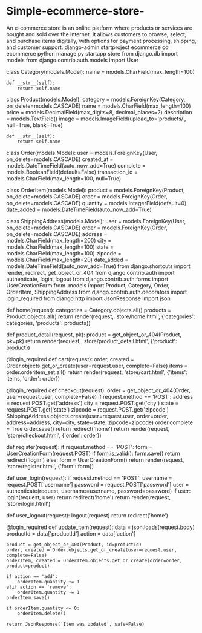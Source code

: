 # Simple-ecommerce-store-
An e-commerce store is an online platform where products or services are bought and sold over the internet. It allows customers to browse, select, and purchase items digitally, with options for payment processing, shipping, and customer support.
django-admin startproject ecommerce
cd ecommerce
python manage.py startapp store
from django.db import models
from django.contrib.auth.models import User

class Category(models.Model):
    name = models.CharField(max_length=100)

    def __str__(self):
        return self.name

class Product(models.Model):
    category = models.ForeignKey(Category, on_delete=models.CASCADE)
    name = models.CharField(max_length=100)
    price = models.DecimalField(max_digits=8, decimal_places=2)
    description = models.TextField()
    image = models.ImageField(upload_to='products/', null=True, blank=True)

    def __str__(self):
        return self.name

class Order(models.Model):
    user = models.ForeignKey(User, on_delete=models.CASCADE)
    created_at = models.DateTimeField(auto_now_add=True)
    complete = models.BooleanField(default=False)
    transaction_id = models.CharField(max_length=100, null=True)

class OrderItem(models.Model):
    product = models.ForeignKey(Product, on_delete=models.CASCADE)
    order = models.ForeignKey(Order, on_delete=models.CASCADE)
    quantity = models.IntegerField(default=0)
    date_added = models.DateTimeField(auto_now_add=True)

class ShippingAddress(models.Model):
    user = models.ForeignKey(User, on_delete=models.CASCADE)
    order = models.ForeignKey(Order, on_delete=models.CASCADE)
    address = models.CharField(max_length=200)
    city = models.CharField(max_length=100)
    state = models.CharField(max_length=100)
    zipcode = models.CharField(max_length=20)
    date_added = models.DateTimeField(auto_now_add=True)
    from django.shortcuts import render, redirect, get_object_or_404
from django.contrib.auth import authenticate, login, logout
from django.contrib.auth.forms import UserCreationForm
from .models import Product, Category, Order, OrderItem, ShippingAddress
from django.contrib.auth.decorators import login_required
from django.http import JsonResponse
import json

def home(request):
    categories = Category.objects.all()
    products = Product.objects.all()
    return render(request, 'store/home.html', {'categories': categories, 'products': products})

def product_detail(request, pk):
    product = get_object_or_404(Product, pk=pk)
    return render(request, 'store/product_detail.html', {'product': product})

@login_required
def cart(request):
    order, created = Order.objects.get_or_create(user=request.user, complete=False)
    items = order.orderitem_set.all()
    return render(request, 'store/cart.html', {'items': items, 'order': order})

@login_required
def checkout(request):
    order = get_object_or_404(Order, user=request.user, complete=False)
    if request.method == 'POST':
        address = request.POST.get('address')
        city = request.POST.get('city')
        state = request.POST.get('state')
        zipcode = request.POST.get('zipcode')
        ShippingAddress.objects.create(user=request.user, order=order, address=address, city=city, state=state, zipcode=zipcode)
        order.complete = True
        order.save()
        return redirect('home')
    return render(request, 'store/checkout.html', {'order': order})

def register(request):
    if request.method == 'POST':
        form = UserCreationForm(request.POST)
        if form.is_valid():
            form.save()
            return redirect('login')
    else:
        form = UserCreationForm()
    return render(request, 'store/register.html', {'form': form})

def user_login(request):
    if request.method == 'POST':
        username = request.POST['username']
        password = request.POST['password']
        user = authenticate(request, username=username, password=password)
        if user:
            login(request, user)
            return redirect('home')
    return render(request, 'store/login.html')

def user_logout(request):
    logout(request)
    return redirect('home')

@login_required
def update_item(request):
    data = json.loads(request.body)
    productId = data['productId']
    action = data['action']

    product = get_object_or_404(Product, id=productId)
    order, created = Order.objects.get_or_create(user=request.user, complete=False)
    orderItem, created = OrderItem.objects.get_or_create(order=order, product=product)

    if action == 'add':
        orderItem.quantity += 1
    elif action == 'remove':
        orderItem.quantity -= 1
    orderItem.save()

    if orderItem.quantity <= 0:
        orderItem.delete()

    return JsonResponse('Item was updated', safe=False)
    
    

